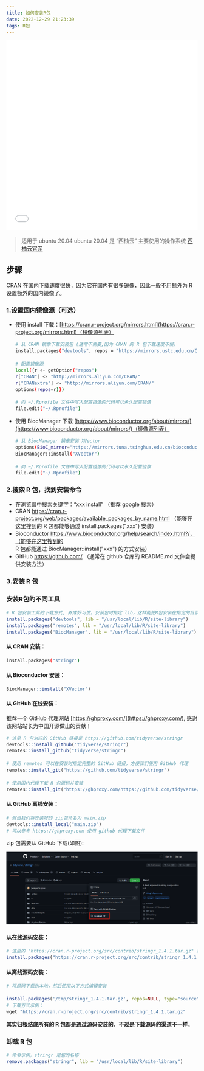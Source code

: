 ```yaml
---
title: 如何安装R包
date: 2022-12-29 21:23:39
tags: R包
---
```

<iframe src="//player.bilibili.com/player.html?aid=774448127&bvid=BV1k14y1577d&cid=881813168&page=1" style="width:100%;height:500px;min-width:375px;min-height:200px"scrolling="no" border="0" frameborder="no" framespacing="0" allowfullscreen="true"> </iframe>

<!--more-->

> 适用于 ubuntu 20.04
> ubuntu 20.04 是 “西柚云” 主要使用的操作系统 [西柚云官网](https://www.xiyoucloud.net/aff/VKRWMUHQ)

## 步骤

CRAN 在国内下载速度很快，因为它在国内有很多镜像，因此一般不用额外为 R 设置额外的国内镜像了。

### 1.设置国内镜像源（**可选**）

- 使用 install 下载：[https://cran.r-project.org/mirrors.html](https://cran.r-project.org/mirrors.html)（镜像源列表）

    ```bash
    # 从 CRAN 镜像下载安装包 (通常不需要,因为 CRAN 的 R 包下载速度不慢)
    install.packages("devtools", repos = "https://mirrors.ustc.edu.cn/CRAN/")
    
    # 配置镜像源
    local({r <- getOption("repos")
    r["CRAN"] <- "http://mirrors.aliyun.com/CRAN/"
    r["CRANextra"] <- "http://mirrors.aliyun.com/CRAN/"
    options(repos=r)})
    
    # 向 ~/.Rprofile 文件中写入配置镜像的代码可以永久配置镜像
    file.edit("~/.Rprofile")
    ```

- 使用 BiocManager 下载 [https://www.bioconductor.org/about/mirrors/](https://www.bioconductor.org/about/mirrors/)（镜像源列表）

    ```bash
    # 从 BiocManager 镜像安装 XVector
    options(BioC_mirror="https://mirrors.tuna.tsinghua.edu.cn/bioconductor")
    BiocManager::install("XVector")
    
    # 向 ~/.Rprofile 文件中写入配置镜像的代码可以永久配置镜像
    file.edit("~/.Rprofile")
    ```

### 2.搜索 R 包，找到安装命令

- 在浏览器中搜索关键字：“xxx install” （推荐 google 搜索）
- CRAN https://cran.r-project.org/web/packages/available_packages_by_name.html （能够在这里搜到的 R 包都能够通过 install.packages("xxx") 安装）
- Bioconductor https://www.bioconductor.org/help/search/index.html?/，（能够在这里搜到的 R 包都能通过 BiocManager::install("xxx") 的方式安装）
- GitHub https://github.com/ （通常在 github 仓库的 README.md 文件会提供安装方法）

### 3.安装 R 包

### 安装R包的不同工具

```R
# R 包安装工具的下载方式, 养成好习惯，安装包时指定 lib，这样能把R包安装在指定的目录下
install.packages("devtools", lib = "/usr/local/lib/R/site-library")
install.packages("remotes", lib = "/usr/local/lib/R/site-library")
install.packages("BiocManager", lib = "/usr/local/lib/R/site-library")
```

#### 从 CRAN 安装：

```bash
install.packages("stringr")
```

#### 从 Bioconductor 安装：

```R
BiocManager::install("XVector")
```

#### 从 GitHub 在线安装：

推荐一个 GitHub 代理网站 [https://ghproxy.com/](https://ghproxy.com/), 感谢该网站站长为中国开源做出的贡献！

```R
# 这里 R 包对应的 GitHub 链接是 https://github.com/tidyverse/stringr
devtools::install_github("tidyverse/stringr")
remotes::install_github("tidyverse/stringr")

# 使用 remotes 可以在安装时指定完整的 GitHub 链接，方便我们使用 GitHub 代理
remotes::install_git("https://github.com/tidyverse/stringr")

# 使用国内代理下载 R 包源码并安装
remotes::install_git("https://ghproxy.com/https://github.com/tidyverse/stringr")
```

#### 从 GitHub 离线安装：

```R
# 假设我们将安装好的 zip包命名为 main.zip
devtools::install_local("main.zip")
# 可以参考 https://ghproxy.com 使用 github 代理下载文件
```

zip 包需要从 GitHub 下载(如图):

![在这里插入图片描述](如何安装R包/a8af53aad80d4526923c61101c473a44.png)

#### 从在线源码安装：

```R
# 这里的 "https://cran.r-project.org/src/contrib/stringr_1.4.1.tar.gz" 就是源码的下载路径
install.packages("https://cran.r-project.org/src/contrib/stringr_1.4.1.tar.gz", repos=NULL, type="source")
```

#### 从离线源码安装：

```R
# 将源码下载到本地，然后使用以下方式编译安装

install.packages('/tmp/stringr_1.4.1.tar.gz', repos=NULL, type="source")
# 下载方式示例：
wget "https://cran.r-project.org/src/contrib/stringr_1.4.1.tar.gz"
```

**其实归根结底所有的 R 包都是通过源码安装的，不过是下载源码的渠道不一样**。

### 卸载 R 包

```R
# 命令示例，stringr 是包的名称
remove.packages("stringr", lib = "/usr/local/lib/R/site-library")
```